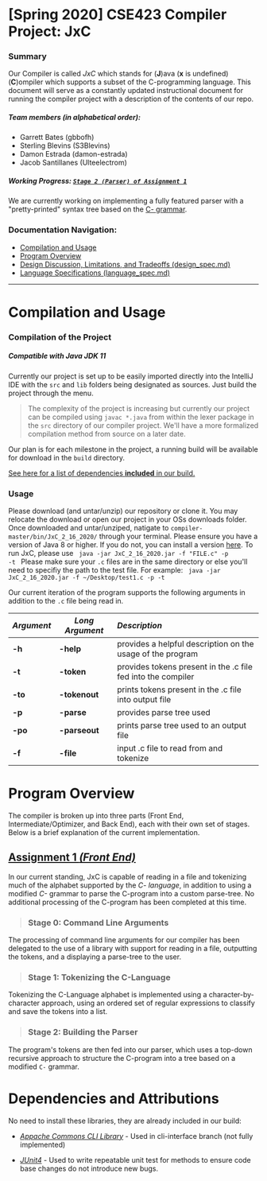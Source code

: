 # [Spring 2020] CSE423 Compiler Project: JxC

### Summary
Our Compiler is called *JxC* which stands for (**J**)ava (**x** is undefined) (**C**)ompiler which supports a subset of the C-programming language. This document will serve as a constantly updated instructional document for running the compiler project with a description of the contents of our repo.

##### Team members (in alphabetical order):
* Garrett Bates (gbbofh)
* Sterling Blevins (S3Blevins)
* Damon Estrada (damon-estrada)
* Jacob Santillanes (Ulteelectrom)

##### Working Progress: [`Stage 2 (Parser) of Assignment 1`](docs/design_spec.md)

We are currently working on implementing a fully featured parser with a "pretty-printed" syntax tree based on the [C- grammar](http://marvin.cs.uidaho.edu/Teaching/CS445/c-Grammar.pdf).

### Documentation Navigation:
* [Compilation and Usage](#compilation-and-usage)
* [Program Overview](#program-overview)
* [Design Discussion, Limitations, and Tradeoffs (design_spec.md)](docs/design_spec.md)
* [Language Specifications (language_spec.md)](docs/language_spec.md)

---
# Compilation and Usage

### Compilation of the Project
##### Compatible with Java JDK 11
Currently our project is set up to be easily imported directly into the IntelliJ IDE with the `src` and `lib` folders being designated as sources. Just build the project through the menu.

> The complexity of the project is increasing but currently our project can be compiled using `javac *.java` from within the lexer package in the `src` directory of our compiler project. We'll have a more formalized compilation method from source on a later date.

Our plan is for each milestone in the project, a running build will be available for download in the `build` directory.

[See here for a list of dependencies **included** in our build.](#dependencies-and-attributions)

### Usage
Please download (and untar/unzip) our repository or clone it. You may relocate the download or open our project in your OSs downloads folder. Once downloaded and untar/unziped, natigate to `compiler-master/bin/JxC_2_16_2020/` through your terminal. Please ensure you have a version of Java 8 or higher. If you do not, you can install a version [here](https://www.oracle.com/java/technologies/javase-jdk8-downloads.html). To run JxC, please use
  <code>
    java -jar JxC_2_16_2020.jar -f "FILE.c" -p -t
  </code>
Please make sure your `.c` files are in the same directory or else you'll need to specifiy the path to the test file. For example:
<code>
  java -jar JxC_2_16_2020.jar -f ~/Desktop/test1.c -p -t
</code>

Our current iteration of the program supports the following arguments in addition to the `.c` file being read in.

*Argument* | *Long Argument* | *Description*
--- | --- | :---
**-h** | **-help** | provides a helpful description on the usage of the program
**-t** | **-token** | provides tokens present in the .c file fed into the compiler
**-to** | **-tokenout** | prints tokens present in the .c file into output file
**-p** | **-parse** | provides parse tree used
**-po** | **-parseout** | prints parse tree used to an output file
**-f** | **-file** | input .c file to read from and tokenize

# Program Overview
The compiler is broken up into three parts (Front End, Intermediate/Optimizer, and Back End), each with their own set of stages. Below is a brief explanation of the current implementation.

## [Assignment 1 *(Front End)*](docs/design_spec.md)
In our current standing, JxC is capable of reading in a file and tokenizing much of the alphabet supported by the *C- language*, in addition to using a modified *C-* grammar to parse the C-program into a custom parse-tree. No additional processing of the C-program has been completed at this time.

>### Stage 0: Command Line Arguments
The processing of command line arguments for our compiler has been delegated to the use of a library with support for reading in a file, outputting the tokens, and a displaying a parse-tree to the user.

>### Stage 1: Tokenizing the C-Language
Tokenizing the C-Language alphabet is implemented using a character-by-character approach, using an ordered set of regular expressions to classify and save the tokens into a list.

>### Stage 2: Building the Parser
The program's tokens are then fed into our parser, which uses a top-down recursive approach to structure the C-program into a tree based on a modified `C-` grammar.

# Dependencies and Attributions
No need to install these libraries, they are already included in our build:
* [*Appache Commons CLI Library*](http://commons.apache.org/proper/commons-cli/) - Used in cli-interface branch (not fully implemented)

* [*JUnit4*](https://junit.org/junit4/) - Used to write repeatable unit test for methods to ensure code base changes do not introduce new bugs.
